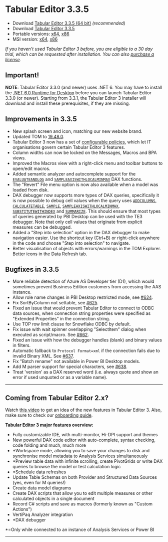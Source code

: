 # Tabular Editor 3.3.5

- Download [Tabular Editor 3.3.5 (64 bit)](https://cdn.tabulareditor.com/files/TabularEditor.3.3.5.Installer.x64.exe) *(recommended)*
- Download [Tabular Editor 3.3.5](https://cdn.tabulareditor.com/files/TabularEditor.3.3.5.Installer.x86.exe)
- Portable versions: [x64](https://cdn.tabulareditor.com/files/TabularEditor.3.3.5.x64.zip), [x86](https://cdn.tabulareditor.com/files/TabularEditor.3.3.5.x86.zip)
- MSI version: [x64](https://cdn.tabulareditor.com/files/TabularEditor.3.3.5.x64.msi), [x86](https://cdn.tabulareditor.com/files/TabularEditor.3.3.5.x86.msi)

*If you haven't used Tabular Editor 3 before, you are eligible to a 30 day trial, which can be requested after installation. You can also [purchase a license](https://tabulareditor.com/licensing).*

## Important!

**NOTE**: Tabular Editor 3.3.0 (and newer) uses .NET 6. You may have to install the [.NET 6.0 Runtime for Desktop](https://dotnet.microsoft.com/en-us/download/dotnet/6.0/runtime) before you can launch Tabular Editor 3.3.0 (or newer). Starting from 3.3.1, the Tabular Editor 3 installer will download and install these prerequisites, if they are missing.

## Improvements in 3.3.5

- New splash screen and icon, matching our new website brand.
- Updated TOM to [19.48.0](https://www.nuget.org/packages/Microsoft.AnalysisServices.NetCore.retail.amd64).
- Tabular Editor 3 now has a set of [configurable policies](https://docs.tabulareditor.com/common/policies.html), which let IT organisations govern certain Tabular Editor 3 features.
- Column widths can now be locked on the Messages, Macros and BPA views.
- Improved the Macros view with a right-click menu and toolbar buttons to open/edit macros.
- Added semantic analyzer and autocomplete support for the [`EVALUATEANDLOG`](https://dax.guide/evaluateandlog) and [`SAMPLEAXISWITHLOCALMINMAX`](https://dax.guide/sampleaxiswithlocalminmax) DAX functions.
- The "Revert" File menu option is now also available when a model was loaded from disk.
- DAX debugger now supports more types of DAX queries, specifically it is now possible to debug cell values when the query uses [`ADDCOLUMNS`](https://dax.guide/addcolumns), [`CALCULATETABLE`](https://dax.guide/calculatetable), [`SAMPLE`](https://dax.guide/sample), [`SAMPLEAXISWITHLOCALMINMAX`](https://dax.guide/sampleaxiswithlocalminmax), [`SUBSTITUTEWITHINDEX`](https://dax.guide/substitutewithindex) and [`SUMMARIZE`](https://dax.guide/summarize). This should ensure that most types of queries generated by PBI Desktop can be used with the TE3 debugger. Note that only cell values that originate from explicit measures can be debugged.
- Added a "Step into selection" option in the DAX debugger to make navigation easier. Use the shortcut key (Ctrl+B) or right-click anywhere in the code and choose "Step into selection" to navigate.
- Better visualisation of objects with errors/warnings in the TOM Explorer. Better icons in the Data Refresh tab.

## Bugfixes in 3.3.5

- More reliable detection of Azure AS Developer tier (D1), which would sometimes prevent Business Edition customers from accessing the AAS instance.
- Allow role name changes in PBI Desktop restricted mode, see [#624](https://github.com/TabularEditor/TabularEditor3/issues/624).
- Fix SortByColumn not settable, see [#625](https://github.com/TabularEditor/TabularEditor3/issues/625).
- Fixed an issue that would prevent Tabular Editor to connect to ODBC data sources, when connection string properties were specified as "Extended Properties" in the connection string.
- Use TOP row limit clause for Snowflake ODBC by default.
- Fix issue with wait spinner overlapping "SelectItem" dialog when executed as script/macro. See [#662](https://github.com/TabularEditor/TabularEditor3/issues/662).
- Fixed an issue with how the debugger handles (blank) and binary values in filters.
- Automatic fallback to `Protocol Format=xml` if the connection fails due to invalid Binary XML. See [#637](https://github.com/TabularEditor/TabularEditor3/issues/637).
- Fix "Batch rename" not available in Power BI Desktop models.
- Add M parser support for special characters, see [#638](https://github.com/TabularEditor/TabularEditor3/issues/638).
- Treat 'version' as a DAX reserved word (i.e. always quote and show an error if used unquoted or as a variable name).

---
## Coming from Tabular Editor 2.x?

Watch [this video](https://www.youtube.com/watch?v=pt3DdcjfImY) to get an idea of the new features in Tabular Editor 3. Also, make sure to check our [onboarding guide](https://docs.tabulareditor.com/onboarding/index.html).

**Tabular Editor 3 major features overview:**
- Fully customizable IDE, with multi-monitor, Hi-DPI support and themes
- New powerful DAX code editor with auto-complete, syntax checking, code folding and much, much more
- *Workspace mode, allowing you to save your changes to disk and synchronise model metadata to Analysis Services simultaneously
- *Preview table data with infinite scrolling, create PivotGrids or write DAX queries to browse the model or test calculation logic
- *Schedule data refreshes
- Update Table Schemas on both Provider and Structured Data Sources (yes, even for M queries!)
- Create data model diagrams
- Create DAX scripts that allow you to edit multiple measures or other calculated objects in a single document
- Record C# scripts and save as macros (formerly known as "Custom Actions")
- VertiPaq Analyzer integration
- *DAX debugger

*=Only while connected to an instance of Analysis Services or Power BI

---